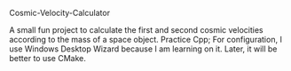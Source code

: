Cosmic-Velocity-Calculator

A small fun project to calculate the first and second cosmic velocities according to the mass of a space object. Practice Cpp;
For configuration, I use Windows Desktop Wizard because I am learning on it. Later, it will be better to use CMake.
